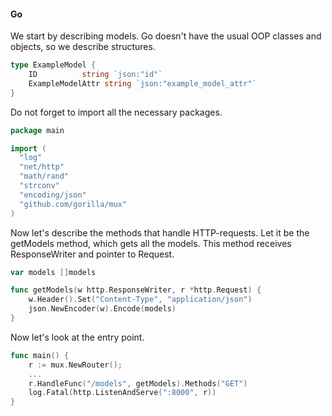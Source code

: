 #### **Go**
We start by describing models. Go doesn't have the usual OOP classes and objects, so we describe structures.

```go
type ExampleModel {
    ID          string `json:"id"`
    ExampleModelAttr string `json:"example_model_attr"`
}
```

Do not forget to import all the necessary packages.

```go
package main

import (
  "log"
  "net/http"
  "math/rand"
  "strconv"
  "encoding/json"
  "github.com/gorilla/mux"
)
```

Now let's describe the methods that handle HTTP-requests. Let it be the getModels method, which gets all the models. This method receives ResponseWriter and pointer to Request.

```go
var models []models

func getModels(w http.ResponseWriter, r *http.Request) {
    w.Header().Set("Content-Type", "application/json")
    json.NewEncoder(w).Encode(models)
}
```

Now let's look at the entry point.

```go
func main() {
    r := mux.NewRouter();
    ...
    r.HandleFunc("/models", getModels).Methods("GET")
    log.Fatal(http.ListenAndServe(":8000", r))
}
```
